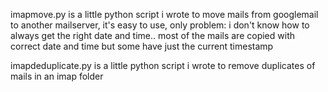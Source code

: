imapmove.py is a little python script i wrote to move mails from googlemail to another mailserver, it's easy to use, only problem: i don't know how to always get the right date and time.. most of the mails are copied with correct date and time but some have just the current timestamp

imapdeduplicate.py is a little python script i wrote to remove duplicates of mails in an imap folder
